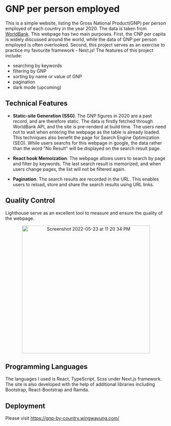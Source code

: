 # GNP per person employed
This is a simple website, listing the Gross National Product(GNP) per person employed of each country in the year 2020. The data is taken from [WorldBank](https://data.worldbank.org/indicator/SL.GDP.PCAP.EM.KD?end=2020&view=map). This webpage has two main purposes. First, the CNP per capita is widely discussed around the world, while the data of GNP per person employed is often overlooked. Second, this project serves as an exercise to practice my favourite framework - Next.js! The features of this project include:
  - searching by keywords
  - filtering by GNP
  - sorting by name or value of GNP
  - pagination
  - dark mode (upcoming)

## Technical Features
  - **Static-site Generation (SSG)**. The GNP figures in 2020 are a past record, and are therefore static. The data is firstly fetched through WorldBank API, and the site is pre-renderd at build time. The users need not to wait when entering the webpage as the table is already loaded. This techniques also benefit the page for Search Engine Optimization (SEO). While users searchs for this webpage in google, the data rather than the word "No Result" will be displayed on the search result page.

  - **React hook Memoization**. The webpage allows users to search by page and filter by keywords. The last search result is memorized, and when users change pages, the list will not be filtered again.

  - **Pagination**. The search results are recorded in the URL. This enables users to reload, store and share the search results using URL links.

## Quality Control
Lighthouse serve as an excellent tool to measure and ensure the quality of the webpage. 
<br />
<p align="center"><img width="400" alt="Screenshot 2022-05-23 at 11 20 34 PM" src="https://user-images.githubusercontent.com/82010421/169856518-250b3003-f55d-4579-8a2c-547fdb7d1708.png"></p>


## Programming Languages
The languages I used is React, TypeScript, Scss under Next.js framework. The site is also developed with the help of additional libraries including Bootstrap, React-Bootstrap and Ramda.

## Deployment
Please visit https://gnp-by-country.wingwayung.com/
